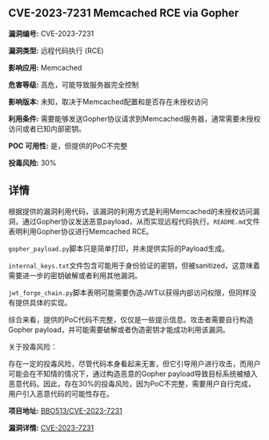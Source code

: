 ## CVE-2023-7231 Memcached RCE via Gopher

**漏洞编号:** CVE-2023-7231

**漏洞类型:** 远程代码执行 (RCE)

**影响应用:** Memcached

**危害等级:** 高危，可能导致服务器完全控制

**影响版本:** 未知，取决于Memcached配置和是否存在未授权访问

**利用条件:** 需要能够发送Gopher协议请求到Memcached服务器，通常需要未授权访问或者已知内部密钥。

**POC 可用性:** 是，但提供的PoC不完整

**投毒风险:** 30%

## 详情

根据提供的漏洞利用代码，该漏洞的利用方式是利用Memcached的未授权访问漏洞，通过Gopher协议发送恶意payload，从而实现远程代码执行。`README.md`文件表明利用Gopher协议进行Memcached RCE。

`gopher_payload.py`脚本只是简单打印，并未提供实际的Payload生成。

`internal_keys.txt`文件包含可能用于身份验证的密钥，但被sanitized，这意味着需要进一步的密钥破解或者利用其他漏洞。

`jwt_forge_chain.py`脚本表明可能需要伪造JWT以获得内部访问权限，但同样没有提供具体的实现。

综合来看，提供的PoC代码不完整，仅仅是一些提示信息。攻击者需要自行构造Gopher payload，并可能需要破解或者伪造密钥才能成功利用该漏洞。

关于投毒风险：

存在一定的投毒风险，尽管代码本身看起来无害，但它引导用户进行攻击，而用户可能会在不知情的情况下，通过构造恶意的Gopher payload导致目标系统被植入恶意代码。因此，存在30%的投毒风险，因为PoC不完整，需要用户自行完成，用户引入恶意代码的可能性存在。

**项目地址:** [BBO513/CVE-2023-7231](https://github.com/BBO513/CVE-2023-7231)

**漏洞详情:** [CVE-2023-7231](https://nvd.nist.gov/vuln/detail/CVE-2023-7231)